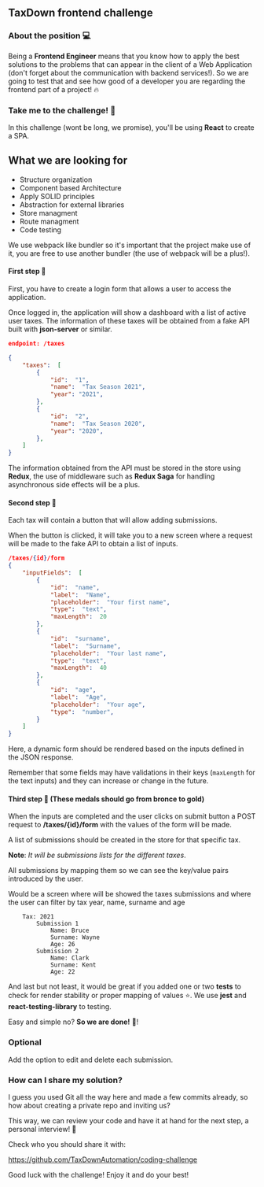 
## TaxDown frontend challenge


### About the position 💻

Being a **Frontend Engineer** means that you know how to apply the best solutions to the problems that can appear in the client of a Web Application (don't forget about the communication with backend services!).
So we are going to test that and see how good of a developer you are regarding the frontend part of a project! 🔥

### Take me to the challenge! 🤟

In this challenge (wont be long, we promise), you'll be using **React** to create a SPA. 

## What we are looking for
- Structure organization
- Component based Architecture
- Apply SOLID principles
- Abstraction for external libraries
- Store managment
- Route managment
- Code testing

We use webpack like bundler so it's important that the project make use of it, you are free to use another bundler (the use of webpack will be a plus!).


#### First step 🥇
First, you have to create a login form that allows a user to access the application. 

Once logged in, the application will show a dashboard with a list of active user taxes. The information of these taxes will be obtained from a fake API built with **json-server** or similar.

```JSON
endpoint: /taxes

{
	"taxes":  [
		{
			"id":  "1",
			"name":  "Tax Season 2021",
			"year": "2021",
		},
		{
			"id":  "2",
			"name":  "Tax Season 2020",
			"year": "2020",
		},
	]
}

```

The information obtained from the API must be stored in the store using **Redux**, the use of middleware such as **Redux Saga** for handling asynchronous side effects will be a plus.

#### Second step 🥈

Each tax will contain a button that will allow adding submissions.

When the button is clicked, it will take you to a new screen where a request will be made to the fake API to obtain a list of inputs.

```JSON
/taxes/{id}/form
{
	"inputFields":  [
		{
			"id":  "name",
			"label":  "Name",
			"placeholder":  "Your first name",
			"type":  "text",
			"maxLength":  20
		},
		{
			"id":  "surname",
			"label":  "Surname",
			"placeholder":  "Your last name",
			"type":  "text",
			"maxLength":  40
		},
		{
			"id":  "age",
			"label":  "Age",
			"placeholder":  "Your age",
			"type":  "number",
		}
	]
}
```
Here, a dynamic form should be rendered based on the inputs defined in the JSON response.

Remember that some fields may have validations in their keys (`maxLength` for the text inputs) and they can increase or change in the future.


#### Third  step 🥉 (These medals should go from bronce to gold)

When the inputs are completed and the user clicks on submit button a POST request to **/taxes/{id}/form** with the values of the form will be made.

A list of submissions should be created in the store for that specific tax.

**Note**: _It will be submissions lists for the different taxes_.

All submissions by mapping them so we can see the key/value pairs introduced by the user.

Would be a screen where will be showed the taxes submissions and where the user can filter by tax year, name, surname and age 

```
	Tax: 2021
		Submission 1
			Name: Bruce
			Surname: Wayne
			Age: 26
		Submission 2
			Name: Clark
			Surname: Kent
			Age: 22
```

And last but not least, it would be great if you added one or two **tests** to check for render stability or proper mapping of values ⭐️. We use **jest** and **react-testing-library** to testing.

Easy and simple no? **So we are done!** 🚀!

### Optional

Add the option to edit and delete each submission.


### How can I share my solution?

I guess you used Git all the way here and made a few commits already, so how about creating a private repo and inviting us?

This way, we can review your code and have it at hand for the next step, a personal interview! 👻

Check who you should share it with:

https://github.com/TaxDownAutomation/coding-challenge

Good luck with the challenge! Enjoy it and do your best!
